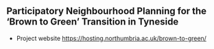 ## Participatory Neighbourhood Planning for the ‘Brown to Green’ Transition in Tyneside

* Project website
  https://hosting.northumbria.ac.uk/brown-to-green/
